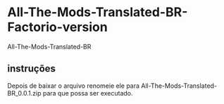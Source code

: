 # All-The-Mods-Translated-BR-Factorio-version
All-The-Mods-Translated-BR

## instruções
Depois de baixar o arquivo renomeie ele para
All-The-Mods-Translated-BR_0.0.1.zip
para que possa ser executado.
